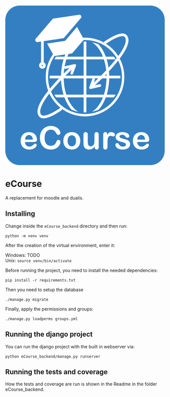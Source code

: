 ![](logo_eCourse.png)
# eCourse

A replacement for moodle and dualis.

## Installing

Change inside the `eCourse_backend` directory and then run:

```
python -m venv venv
```
After the creation of the virtual environment, enter it:

Windows: TODO  
Unix: `source venv/bin/activate`

Before running the project, you need to install the needed dependencies:
```
pip install -r requirements.txt
```

Then you need to setup the database

```
./manage.py migrate
```

Finally, apply the permissions and groups:

```
./manage.py loadperms groups.yml
```

## Running the django project

You can run the django project with the built in webserver via:

```
python eCourse_backend/manage.py runserver
```

## Running the tests and coverage

How the tests and coverage are run is shown in the Readme in the folder eCourse_backend.
